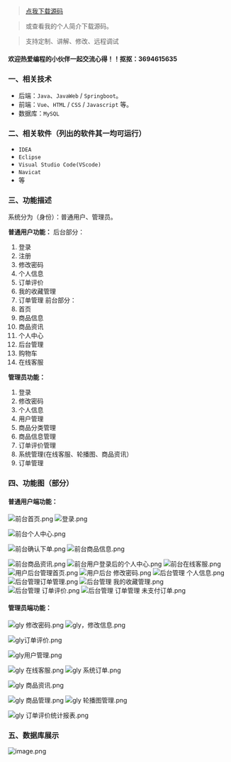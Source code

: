 > [点我下载源码](https://www.notmaker.com/detail/4fd8accbb8994f6bb9c0edea68423bee/ghp) 


> 或查看我的个人简介下载源码。

> 支持定制、讲解、修改、远程调试


#### 欢迎热爱编程的小伙伴一起交流心得！！抠抠：3694615635 



### 一、相关技术
- 后端：`Java`、`JavaWeb` / `Springboot`。
- 前端：`Vue`、`HTML` / `CSS` / `Javascript` 等。
- 数据库：`MySQL`

### 二、相关软件（列出的软件其一均可运行）
- `IDEA`
- `Eclipse`
- `Visual Studio Code(VScode)`
- `Navicat`
- 等

### 三、功能描述
系统分为（身份）：普通用户、管理员。

**普通用户功能：**
后台部分：
1. 登录
2. 注册
3. 修改密码
4. 个人信息
5. 订单评价
6. 我的收藏管理
7. 订单管理
前台部分：
8. 首页
9. 商品信息
10. 商品资讯
11. 个人中心
12. 后台管理
13. 购物车
14. 在线客服

**管理员功能：**
1. 登录
2. 修改密码
3. 个人信息
4. 用户管理
5. 商品分类管理
6. 商品信息管理
7. 订单评价管理
8. 系统管理(在线客服、轮播图、商品资讯）
9. 订单管理

### 四、功能图（部分）

#### 普通用户端功能：
![前台首页.png](https://store.ptcc9.top/notmaker/user_upload/99ca030dc4f04fb1b45e9546d69f7cb7/2024-05-23%2001:50:03_%E5%89%8D%E5%8F%B0%E9%A6%96%E9%A1%B5.png)
![登录.png](https://store.ptcc9.top/notmaker/user_upload/99ca030dc4f04fb1b45e9546d69f7cb7/2024-05-23%2001:49:18_%E7%99%BB%E5%BD%95.png)

![前台个人中心.png](https://store.ptcc9.top/notmaker/user_upload/99ca030dc4f04fb1b45e9546d69f7cb7/2024-05-23%2001:49:23_%E5%89%8D%E5%8F%B0%E4%B8%AA%E4%BA%BA%E4%B8%AD%E5%BF%83.png)

![前台确认下单.png](https://store.ptcc9.top/notmaker/user_upload/99ca030dc4f04fb1b45e9546d69f7cb7/2024-05-23%2001:49:45_%E5%89%8D%E5%8F%B0%E7%A1%AE%E8%AE%A4%E4%B8%8B%E5%8D%95.png)
![前台商品信息.png](https://store.ptcc9.top/notmaker/user_upload/99ca030dc4f04fb1b45e9546d69f7cb7/2024-05-23%2001:49:51_%E5%89%8D%E5%8F%B0%E5%95%86%E5%93%81%E4%BF%A1%E6%81%AF.png)

![前台商品资讯.png](https://store.ptcc9.top/notmaker/user_upload/99ca030dc4f04fb1b45e9546d69f7cb7/2024-05-23%2001:49:57_%E5%89%8D%E5%8F%B0%E5%95%86%E5%93%81%E8%B5%84%E8%AE%AF.png)
![前台用户登录后的个人中心.png](https://store.ptcc9.top/notmaker/user_upload/99ca030dc4f04fb1b45e9546d69f7cb7/2024-05-23%2001:50:58_%E5%89%8D%E5%8F%B0%E7%94%A8%E6%88%B7%E7%99%BB%E5%BD%95%E5%90%8E%E7%9A%84%E4%B8%AA%E4%BA%BA%E4%B8%AD%E5%BF%83.png)
![前台在线客服.png](https://store.ptcc9.top/notmaker/user_upload/99ca030dc4f04fb1b45e9546d69f7cb7/2024-05-23%2001:51:07_%E5%89%8D%E5%8F%B0%E5%9C%A8%E7%BA%BF%E5%AE%A2%E6%9C%8D.png)
![用户后台管理首页.png](https://store.ptcc9.top/notmaker/user_upload/99ca030dc4f04fb1b45e9546d69f7cb7/2024-05-23%2001:51:13_%E7%94%A8%E6%88%B7%E5%90%8E%E5%8F%B0%E7%AE%A1%E7%90%86%E9%A6%96%E9%A1%B5.png)
![用户后台 修改密码.png](https://store.ptcc9.top/notmaker/user_upload/99ca030dc4f04fb1b45e9546d69f7cb7/2024-05-23%2001:51:18_%E7%94%A8%E6%88%B7%E5%90%8E%E5%8F%B0%20%E4%BF%AE%E6%94%B9%E5%AF%86%E7%A0%81.png)
![后台管理 个人信息.png](https://store.ptcc9.top/notmaker/user_upload/99ca030dc4f04fb1b45e9546d69f7cb7/2024-05-23%2001:51:27_%E5%90%8E%E5%8F%B0%E7%AE%A1%E7%90%86%20%E4%B8%AA%E4%BA%BA%E4%BF%A1%E6%81%AF.png)
![后台管理订单管理.png](https://store.ptcc9.top/notmaker/user_upload/99ca030dc4f04fb1b45e9546d69f7cb7/2024-05-23%2001:51:43_%E5%90%8E%E5%8F%B0%E7%AE%A1%E7%90%86%E8%AE%A2%E5%8D%95%E7%AE%A1%E7%90%86.png)
![后台管理 我的收藏管理.png](https://store.ptcc9.top/notmaker/user_upload/99ca030dc4f04fb1b45e9546d69f7cb7/2024-05-23%2001:51:48_%E5%90%8E%E5%8F%B0%E7%AE%A1%E7%90%86%20%E6%88%91%E7%9A%84%E6%94%B6%E8%97%8F%E7%AE%A1%E7%90%86.png)
![后台管理 订单评价.png](https://store.ptcc9.top/notmaker/user_upload/99ca030dc4f04fb1b45e9546d69f7cb7/2024-05-23%2001:51:57_%E5%90%8E%E5%8F%B0%E7%AE%A1%E7%90%86%20%E8%AE%A2%E5%8D%95%E8%AF%84%E4%BB%B7.png)
![后台管理 订单管理 未支付订单.png](https://store.ptcc9.top/notmaker/user_upload/99ca030dc4f04fb1b45e9546d69f7cb7/2024-05-23%2001:52:07_%E5%90%8E%E5%8F%B0%E7%AE%A1%E7%90%86%20%E8%AE%A2%E5%8D%95%E7%AE%A1%E7%90%86%20%E6%9C%AA%E6%94%AF%E4%BB%98%E8%AE%A2%E5%8D%95.png)
#### 管理员端功能：
![gly 修改密码.png](https://store.ptcc9.top/notmaker/user_upload/99ca030dc4f04fb1b45e9546d69f7cb7/2024-05-23%2001:52:43_gly%20%E4%BF%AE%E6%94%B9%E5%AF%86%E7%A0%81.png)
![gly，修改信息.png](https://store.ptcc9.top/notmaker/user_upload/99ca030dc4f04fb1b45e9546d69f7cb7/2024-05-23%2001:52:49_gly%EF%BC%8C%E4%BF%AE%E6%94%B9%E4%BF%A1%E6%81%AF.png)

![gly订单评价.png](https://store.ptcc9.top/notmaker/user_upload/99ca030dc4f04fb1b45e9546d69f7cb7/2024-05-23%2001:53:06_gly%E8%AE%A2%E5%8D%95%E8%AF%84%E4%BB%B7.png)

![gly用户管理.png](https://store.ptcc9.top/notmaker/user_upload/99ca030dc4f04fb1b45e9546d69f7cb7/2024-05-23%2001:53:12_gly%E7%94%A8%E6%88%B7%E7%AE%A1%E7%90%86.png)

![gly 在线客服.png](https://store.ptcc9.top/notmaker/user_upload/99ca030dc4f04fb1b45e9546d69f7cb7/2024-05-23%2001:53:19_gly%20%E5%9C%A8%E7%BA%BF%E5%AE%A2%E6%9C%8D.png)
![gly 系统订单.png](https://store.ptcc9.top/notmaker/user_upload/99ca030dc4f04fb1b45e9546d69f7cb7/2024-05-23%2001:53:27_gly%20%E7%B3%BB%E7%BB%9F%E8%AE%A2%E5%8D%95.png)

![gly 商品资讯.png](https://store.ptcc9.top/notmaker/user_upload/99ca030dc4f04fb1b45e9546d69f7cb7/2024-05-23%2001:53:31_gly%20%E5%95%86%E5%93%81%E8%B5%84%E8%AE%AF.png)

![gly 商品管理.png](https://store.ptcc9.top/notmaker/user_upload/99ca030dc4f04fb1b45e9546d69f7cb7/2024-05-23%2001:53:37_gly%20%E5%95%86%E5%93%81%E7%AE%A1%E7%90%86.png)
![gly 轮播图管理.png](https://store.ptcc9.top/notmaker/user_upload/99ca030dc4f04fb1b45e9546d69f7cb7/2024-05-23%2001:53:43_gly%20%E8%BD%AE%E6%92%AD%E5%9B%BE%E7%AE%A1%E7%90%86.png)

![gly 订单评价统计报表.png](https://store.ptcc9.top/notmaker/user_upload/99ca030dc4f04fb1b45e9546d69f7cb7/2024-05-23%2001:53:49_gly%20%E8%AE%A2%E5%8D%95%E8%AF%84%E4%BB%B7%E7%BB%9F%E8%AE%A1%E6%8A%A5%E8%A1%A8.png)
### 五、数据库展示

![image.png](https://store.ptcc9.top/notmaker/user_upload/99ca030dc4f04fb1b45e9546d69f7cb7/2024-05-23%2001:55:03_image.png)
